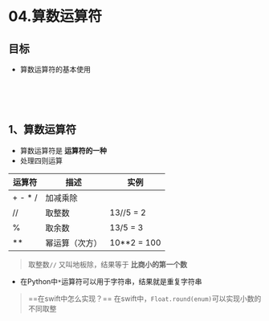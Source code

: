 # 04.算数运算符

## 目标
- 算数运算符的基本使用

<br/>
<br/>
<br/>

## 1、算数运算符
- 算数运算符是 **运算符的一种**
- 处理四则运算

运算符 | 描述 | 实例
---|---|---
+ - * /|加减乘除| |
// | 取整数 | 13//5 = 2
% | 取余数 | 13/5 = 3
** | 幂运算（次方） | 10**2 = 100 

> 取整数`//` 又叫地板除，结果等于 **比商小的第一个数**

- 在Python中`*`运算符可以用于字符串，结果就是重复字符串
> ==在swift中怎么实现？==
> 在swift中，`Float.round(enum)`可以实现小数的不同取整
